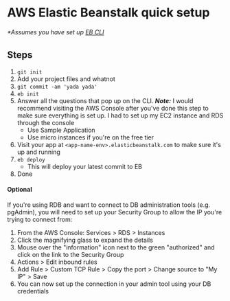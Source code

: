 # AWS Elastic Beanstalk quick setup

###### *Assumes you have set up [EB CLI](http://docs.aws.amazon.com/elasticbeanstalk/latest/dg/command-reference-eb.html)

## Steps

1. `git init`
2. Add your project files and whatnot
3. `git commit -am 'yada yada'`
4. `eb init`
5. Answer all the questions that pop up on the CLI. **_Note:_** I would recommend visiting the AWS Console after you've done this step to make sure everything is set up. I had to set up my EC2 instance and RDS through the console
    - Use Sample Application
    - Use micro instances if you're on the free tier
6. Visit your app at `<app-name-env>.elasticbeanstalk.com` to make sure it's up and running
7. `eb deploy`
    - This will deploy your latest commit to EB
8. Done

#### Optional

If you're using RDB and want to connect to DB administration tools (e.g. pgAdmin), you will need to set up your Security Group to allow the IP you're trying to connect from:

1. From the AWS Console: Services > RDS > Instances
2. Click the magnifying glass to expand the details
3. Mouse over the "information" icon next to the green "authorized" and click on the link to the Security Group
4. Actions > Edit inbound rules
5. Add Rule > Custom TCP Rule > Copy the port > Change source to "My IP" > Save
6. You can now set up the connection in your admin tool using your DB credentials